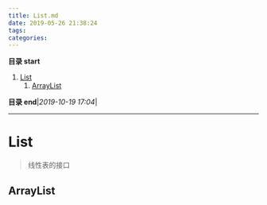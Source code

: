 ```yaml
---
title: List.md
date: 2019-05-26 21:38:24
tags: 
categories: 
---
```


**目录 start**
 
1. [List](#list)
    1. [ArrayList](#arraylist)

**目录 end**|_2019-10-19 17:04_|
****************************************
# List
> 线性表的接口

## ArrayList
